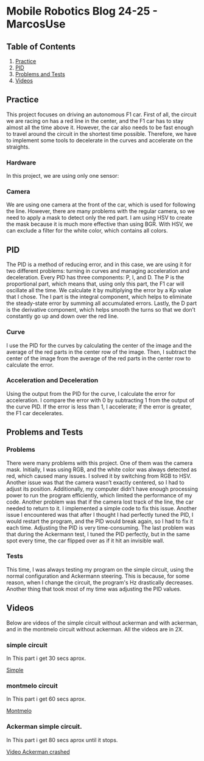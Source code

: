 # Mobile Robotics Blog 24-25 - MarcosUse

## Table of Contents
1. [Practice](#practice)
2. [PID](#pid)
3. [Problems and Tests](#problems-and-tests)
4. [Videos](#videos)

## Practice

This project focuses on driving an autonomous F1 car. First of all, the circuit we are racing on has a red line in the center, and the F1 car has to stay almost all the time above it. However, the car also needs to be fast enough to travel around the circuit in the shortest time possible. Therefore, we have to implement some tools to decelerate in the curves and accelerate on the straights.

### Hardware

In this project, we are using only one sensor:

### Camera
We are using one camera at the front of the car, which is used for following the line. However, there are many problems with the regular camera, so we need to apply a mask to detect only the red part. I am using HSV to create the mask because it is much more effective than using BGR. With HSV, we can exclude a filter for the white color, which contains all colors.

## PID
The PID is a method of reducing error, and in this case, we are using it for two different problems: turning in curves and managing acceleration and deceleration. Every PID has three components: P, I, and D. The P is the proportional part, which means that, using only this part, the F1 car will oscillate all the time. We calculate it by multiplying the error by a Kp value that I chose. The I part is the integral component, which helps to eliminate the steady-state error by summing all accumulated errors. Lastly, the D part is the derivative component, which helps smooth the turns so that we don’t constantly go up and down over the red line.

### Curve
I use the PID for the curves by calculating the center of the image and the average of the red parts in the center row of the image. Then, I subtract the center of the image from the average of the red parts in the center row to calculate the error.

### Acceleration and Deceleration
Using the output from the PID for the curve, I calculate the error for acceleration. I compare the error with 0 by subtracting 1 from the output of the curve PID. If the error is less than 1, I accelerate; if the error is greater, the F1 car decelerates.

## Problems and Tests

### Problems
There were many problems with this project. One of them was the camera mask. Initially, I was using RGB, and the white color was always detected as red, which caused many issues. I solved it by switching from RGB to HSV. Another issue was that the camera wasn’t exactly centered, so I had to adjust its position. Additionally, my computer didn’t have enough processing power to run the program efficiently, which limited the performance of my code. Another problem was that if the camera lost track of the line, the car needed to return to it. I implemented a simple code to fix this issue. Another issue I encountered was that after I thought I had perfectly tuned the PID, I would restart the program, and the PID would break again, so I had to fix it each time. Adjusting the PID is very time-consuming. The last problem was that during the Ackermann test, I tuned the PID perfectly, but in the same spot every time, the car flipped over as if it hit an invisible wall.

### Tests
This time, I was always testing my program on the simple circuit, using the normal configuration and Ackermann steering. This is because, for some reason, when I change the circuit, the program's Hz drastically decreases. Another thing that took most of my time was adjusting the PID values.

## Videos
Below are videos of the simple circuit without ackerman and with ackerman, and in the montmelo circuit without ackerman. All the videos are in 2X.

### simple circuit
In This part i get 30 secs aprox.

[Simple](https://urjc-my.sharepoint.com/:v:/g/personal/m_useros_2022_alumnos_urjc_es/EQTt9frgUwpNkVt4oVnQaq8BSJr93ms-8NMZaChUQ3B0eg?e=J5tyyc&nav=eyJyZWZlcnJhbEluZm8iOnsicmVmZXJyYWxBcHAiOiJTdHJlYW1XZWJBcHAiLCJyZWZlcnJhbFZpZXciOiJTaGFyZURpYWxvZy1MaW5rIiwicmVmZXJyYWxBcHBQbGF0Zm9ybSI6IldlYiIsInJlZmVycmFsTW9kZSI6InZpZXcifX0%3D)


### montmelo circuit
In This part i get 60 secs aprox.

[Montmelo](https://urjc-my.sharepoint.com/:v:/g/personal/m_useros_2022_alumnos_urjc_es/ETTBkP2hLAZPhygpfE21x3wBvwxVX-hhKquLwmcACaxNgw?e=p20HwW&nav=eyJyZWZlcnJhbEluZm8iOnsicmVmZXJyYWxBcHAiOiJTdHJlYW1XZWJBcHAiLCJyZWZlcnJhbFZpZXciOiJTaGFyZURpYWxvZy1MaW5rIiwicmVmZXJyYWxBcHBQbGF0Zm9ybSI6IldlYiIsInJlZmVycmFsTW9kZSI6InZpZXcifX0%3D)


### Ackerman simple circuit.
In This part i get 80 secs aprox until it stops.

[Video Ackerman crashed](https://urjc-my.sharepoint.com/:v:/g/personal/m_useros_2022_alumnos_urjc_es/EYafU0l0vvhCtcBd-NyHfYMBjRgDGWDA2XxHD_7vG95lCg?e=Ol6VkM&nav=eyJyZWZlcnJhbEluZm8iOnsicmVmZXJyYWxBcHAiOiJTdHJlYW1XZWJBcHAiLCJyZWZlcnJhbFZpZXciOiJTaGFyZURpYWxvZy1MaW5rIiwicmVmZXJyYWxBcHBQbGF0Zm9ybSI6IldlYiIsInJlZmVycmFsTW9kZSI6InZpZXcifX0%3D)



